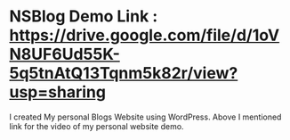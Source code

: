 # NSBlog Demo Link : https://drive.google.com/file/d/1oVN8UF6Ud55K-5q5tnAtQ13Tqnm5k82r/view?usp=sharing

I created My personal Blogs Website using WordPress. 
Above I mentioned link for the video of my personal website demo.
